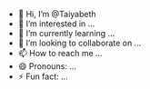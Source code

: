 - 👋 Hi, I’m @Taiyabeth
- 👀 I’m interested in ...
- 🌱 I’m currently learning ...
- 💞️ I’m looking to collaborate on ...
- 📫 How to reach me ...
- 😄 Pronouns: ...
- ⚡ Fun fact: ...

<!---
Taiyabeth/Taiyabeth is a ✨ special ✨ repository because its `README.md` (this file) appears on your GitHub profile.
You can click the Preview link to take a look at your changes.
--->

